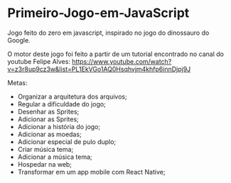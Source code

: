 # Primeiro-Jogo-em-JavaScript
Jogo feito do zero em javascript, inspirado no jogo do dinossauro do Google.

O motor deste jogo foi feito a partir de um tutorial encontrado no canal do youtube Felipe Alves: 
https://www.youtube.com/watch?v=z3r8up9cz3w&list=PL1EkVGo1AQ0Hsqhvjm4khfp6innDjpj9J

Metas:
- Organizar a arquitetura dos arquivos;
- Regular a dificuldade do jogo;
- Desenhar as Sprites;
- Adicionar as Sprites;
- Adicionar a história do jogo;
- Adicionar as moedas;
- Adicionar especial de pulo duplo;
- Criar música tema;
- Adicionar a música tema;
- Hospedar na web;
- Transformar em um app mobile com React Native;
